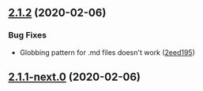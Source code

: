 ## [2.1.2](https://github.com/skypilotcc/toolchain/compare/v2.1.1-next.0...v2.1.2) (2020-02-06)


### Bug Fixes

* Globbing pattern for .md files doesn't work ([2eed195](https://github.com/skypilotcc/toolchain/commit/2eed195f3645466bc6bbc6b92263ffd32a4b86b0))



## [2.1.1-next.0](https://github.com/skypilotcc/toolchain/compare/v2.1.1...v2.1.1-next.0) (2020-02-06)



